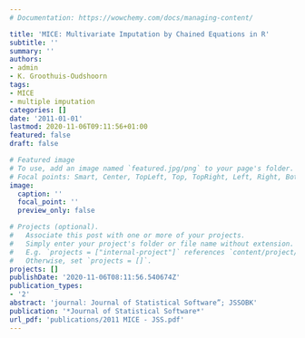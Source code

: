 ```yaml
---
# Documentation: https://wowchemy.com/docs/managing-content/

title: 'MICE: Multivariate Imputation by Chained Equations in R'
subtitle: ''
summary: ''
authors:
- admin
- K. Groothuis-Oudshoorn
tags:
- MICE
- multiple imputation
categories: []
date: '2011-01-01'
lastmod: 2020-11-06T09:11:56+01:00
featured: false
draft: false

# Featured image
# To use, add an image named `featured.jpg/png` to your page's folder.
# Focal points: Smart, Center, TopLeft, Top, TopRight, Left, Right, BottomLeft, Bottom, BottomRight.
image:
  caption: ''
  focal_point: ''
  preview_only: false

# Projects (optional).
#   Associate this post with one or more of your projects.
#   Simply enter your project's folder or file name without extension.
#   E.g. `projects = ["internal-project"]` references `content/project/deep-learning/index.md`.
#   Otherwise, set `projects = []`.
projects: []
publishDate: '2020-11-06T08:11:56.540674Z'
publication_types:
- '2'
abstract: 'journal: Journal of Statistical Software”; JSSOBK'
publication: '*Journal of Statistical Software*'
url_pdf: 'publications/2011 MICE - JSS.pdf'
---
```

